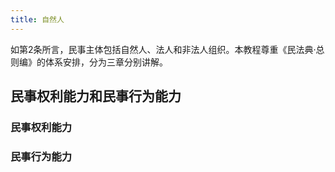 ```yaml
---
title: 自然人
---
```


如第2条所言，民事主体包括自然人、法人和非法人组织。本教程尊重《民法典·总则编》的体系安排，分为三章分别讲解。

## 民事权利能力和民事行为能力

### 民事权利能力

### 民事行为能力